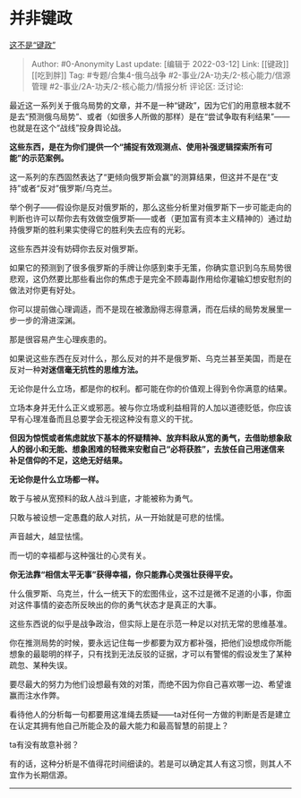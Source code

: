 # 并非键政
[这不是“键政”](https://zhuanlan.zhihu.com/p/479540176)

> Author: #0-Anonymity
> Last update: [编辑于 2022-03-12]
> Link: [[键政]] [[吃到胖]]
> Tag: #专题/合集4-俄乌战争 #2-事业/2A-功夫/2-核心能力/信源管理 #2-事业/2A-功夫/2-核心能力/情报分析
> 评论区:
> 泛讨论:

最近这一系列关于俄乌局势的文章，并不是一种“键政”，因为它们的用意根本就不是去“预测俄乌局势”、或者（如很多人所做的那样）是在“尝试争取有利结果”——也就是在这个“战线”投身舆论战。

**这些东西，是在为你们提供一个“捕捉有效观测点、使用补强逻辑探索所有可能”的示范案例。**

这一系列的东西固然表达了“更倾向俄罗斯会赢”的测算结果，但这并不是在“支持”或者“反对”俄罗斯/乌克兰。

举个例子——假设你是反对俄罗斯的，那么这些分析里对俄罗斯下一步可能走向的判断也许可以帮你去有效做空俄罗斯——或者（更加富有资本主义精神的）通过劫持俄罗斯的胜利果实使得它的胜利失去应有的光彩。

这些东西并没有妨碍你去反对俄罗斯。

如果它的预测到了很多俄罗斯的手牌让你感到束手无策，你确实意识到乌东局势很悲观，这仍然要比那些看出你的焦虑于是完全不顾毒副作用给你灌输幻想安慰剂的做法对你更有好处。

你可以提前做心理调适，而不是现在被激励得志得意满，而在后续的局势发展里一步一步的滑进深渊。

那是很容易产生心理疾患的。

如果说这些东西在反对什么，那么反对的并不是俄罗斯、乌克兰甚至美国，而是在反对一种**对迷信毫无抗性的思维方法。**

无论你是什么立场，都是你的权利。都可能在你的价值观上得到令你满意的结果。

立场本身并无什么正义或邪恶。被与你立场或利益相背的人加以道德贬低，你应该早有心理准备而且总要学会无视这种没有意义的干扰。

**但因为惊慌或者焦虑就放下基本的怀疑精神、放弃料敌从宽的勇气，去借助想象敌人的弱小和无能、想象困难的轻微来安慰自己“必将获胜”，去放任自己用迷信来补足信仰的不足，这绝无好结果。**

**无论你是什么立场都一样。**

敢于与被从宽预料的敌人战斗到底，才能被称为勇气。

只敢与被设想一定愚蠢的敌人对抗，从一开始就是可悲的怯懦。

声音越大，越显怯懦。

而一切的幸福都与这种强壮的心灵有关。

**你无法靠“相信太平无事”获得幸福，你只能靠心灵强壮获得平安。**

什么俄罗斯、乌克兰，什么一统天下的宏图伟业，这不过是微不足道的小事，你面对这件事情的姿态所反映出的你的勇气状态才是真正的大事。

这些东西说的似乎是战争政治，但实际上是在示范一种足以对抗无常的思维基准。

你在推测局势的时候，要永远记住每一步都要为双方都补强，把他们设想成你所能想象的最聪明的样子，只有找到无法反驳的证据，才可以有警惕的假设发生了某种疏忽、某种失误。

要尽最大的努力为他们设想最有效的对策，而绝不因为你自己喜欢哪一边、希望谁赢而注水作弊。

看待他人的分析每一句都要用这准绳去质疑——ta对任何一方做的判断是否是建立在认定其拥有他自己所能企及的最大能力和最高智慧的前提上？

ta有没有故意补弱？

有的话，这种分析是不值得花时间细读的。若是可以确定其人有这习惯，则其人不宜作为长期信源。

---
